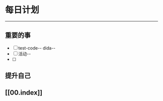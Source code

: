 
# 每日计划
---
## 重要的事

- [ ]  test-code-- dida--
- [ ]  活动--
- [ ]  



## 提升自己

  



## [[00.index]]










